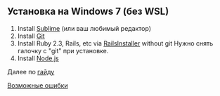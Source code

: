 ## Установка на Windows 7 (без WSL)

1. Install [Sublime](https://www.sublimetext.com) (или ваш любимый редактор)
2. Install [Git](https://git-scm.com/download/win)
3. Install Ruby 2.3, Rails, etc via [RailsInstaller](http://railsinstaller.org/ru-RU) without git
Нужно снять галочку с "git" при установке.
4. Install [Node.js](https://nodejs.org/en/download/)

Далее по [гайду](http://guides.railsgirls.com/install#1b-install-rails)

[Возможные ошибки](/windows_problems.md)
